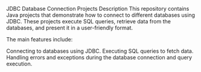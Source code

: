 JDBC Database Connection Projects
Description
This repository contains Java projects that demonstrate how to connect to different databases using JDBC. These projects execute SQL queries, retrieve data from the databases, and present it in a user-friendly format.

The main features include:

Connecting to databases using JDBC.
Executing SQL queries to fetch data.
Handling errors and exceptions during the database connection and query execution.
